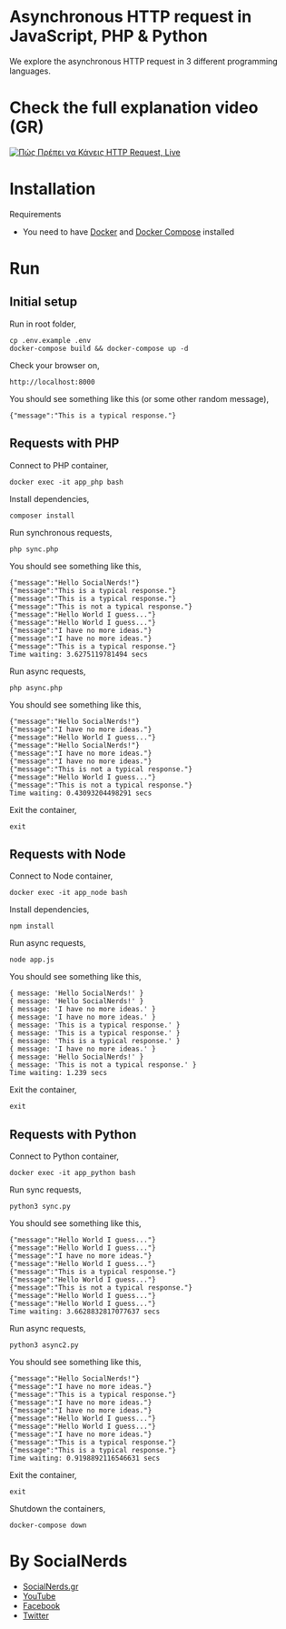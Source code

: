 # Asynchronous HTTP request in JavaScript, PHP & Python

We explore the asynchronous HTTP request in 3 different programming languages.

# Check the full explanation video (GR)
[![Πώς Πρέπει να Κάνεις HTTP Request, Live
](https://img.youtube.com/vi/UHl7-BrOOoY/0.jpg)](https://www.youtube.com/watch?v=UHl7-BrOOoY)

# Installation
Requirements
- You need to have [Docker](https://docs.docker.com/engine/installation/) and [Docker Compose](https://docs.docker.com/compose/install/) installed

# Run

## Initial setup
Run in root folder,
~~~~
cp .env.example .env
docker-compose build && docker-compose up -d
~~~~

Check your browser on,
~~~~
http://localhost:8000
~~~~

You should see something like this (or some other random message),
~~~~
{"message":"This is a typical response."}
~~~~

## Requests with PHP
Connect to PHP container,
~~~~
docker exec -it app_php bash
~~~~

Install dependencies,
~~~~
composer install
~~~~

Run synchronous requests,
~~~~
php sync.php
~~~~

You should see something like this,
~~~~
{"message":"Hello SocialNerds!"}
{"message":"This is a typical response."}
{"message":"This is a typical response."}
{"message":"This is not a typical response."}
{"message":"Hello World I guess..."}
{"message":"Hello World I guess..."}
{"message":"I have no more ideas."}
{"message":"I have no more ideas."}
{"message":"This is a typical response."}
Time waiting: 3.6275119781494 secs
~~~~

Run async requests,
~~~~
php async.php
~~~~

You should see something like this,
~~~~
{"message":"Hello SocialNerds!"}
{"message":"I have no more ideas."}
{"message":"Hello World I guess..."}
{"message":"Hello SocialNerds!"}
{"message":"I have no more ideas."}
{"message":"I have no more ideas."}
{"message":"This is not a typical response."}
{"message":"Hello World I guess..."}
{"message":"This is not a typical response."}
Time waiting: 0.43093204498291 secs
~~~~

Exit the container,
~~~~
exit
~~~~

## Requests with Node
Connect to Node container,
~~~~
docker exec -it app_node bash
~~~~

Install dependencies,
~~~~
npm install
~~~~

Run async requests,
~~~~
node app.js
~~~~

You should see something like this,
~~~~
{ message: 'Hello SocialNerds!' }
{ message: 'Hello SocialNerds!' }
{ message: 'I have no more ideas.' }
{ message: 'I have no more ideas.' }
{ message: 'This is a typical response.' }
{ message: 'This is a typical response.' }
{ message: 'This is a typical response.' }
{ message: 'I have no more ideas.' }
{ message: 'Hello SocialNerds!' }
{ message: 'This is not a typical response.' }
Time waiting: 1.239 secs
~~~~

Exit the container,
~~~~
exit
~~~~

## Requests with Python
Connect to Python container,
~~~~
docker exec -it app_python bash
~~~~

Run sync requests,
~~~~
python3 sync.py
~~~~

You should see something like this,
~~~~
{"message":"Hello World I guess..."}
{"message":"Hello World I guess..."}
{"message":"I have no more ideas."}
{"message":"Hello World I guess..."}
{"message":"This is a typical response."}
{"message":"Hello World I guess..."}
{"message":"This is not a typical response."}
{"message":"Hello World I guess..."}
{"message":"Hello World I guess..."}
Time waiting: 3.6628832817077637 secs
~~~~

Run async requests,
~~~~
python3 async2.py
~~~~

You should see something like this,
~~~~
{"message":"Hello SocialNerds!"}
{"message":"I have no more ideas."}
{"message":"This is a typical response."}
{"message":"I have no more ideas."}
{"message":"I have no more ideas."}
{"message":"Hello World I guess..."}
{"message":"Hello World I guess..."}
{"message":"I have no more ideas."}
{"message":"This is a typical response."}
{"message":"This is a typical response."}
Time waiting: 0.9198892116546631 secs
~~~~

Exit the container,
~~~~
exit
~~~~

Shutdown the containers,
~~~~
docker-compose down
~~~~

# By SocialNerds
* [SocialNerds.gr](https://www.socialnerds.gr/)
* [YouTube](https://www.youtube.com/SocialNerdsGR)
* [Facebook](https://www.facebook.com/SocialNerdsGR)
* [Twitter](https://twitter.com/socialnerdsgr)
